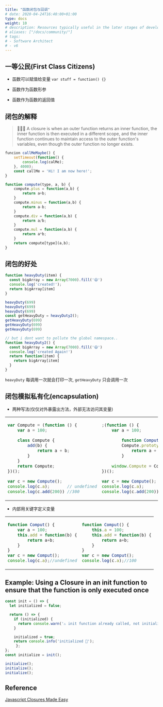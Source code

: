 ```yaml
---
title: "函数闭包与回调"
# date: 2020-04-24T16:40:00+01:00
type: docs
weight: 10
# description: Resources typically useful in the later stages of development
# aliases: ["/docs/community/"] 
# tags:
# - Software Architect
# - v6
---
```


## 一等公民(First Class Citizens)

- 函数可以赋值给变量  `var stuff = function() {}`
    
- 函数作为函数形参
- 函数作为函数的返回值

## 闭包的解释

> 🧑🏻‍💻 A closure is when an outer function returns an inner function, the inner function is then executed in a different scope, and the inner function continues to maintain access to the outer function's variables, even though the outer function no longer exists.



```javascript
funcion callMeMaybe() {
	setTimeout(function() {
		console.log(calMe);
	}, 4000);
	const callMe = 'Hi! I am now here!';
}
```

```javascript
function compute(type, a, b) {
	compute.plus = function(a,b) {
        return a+b;
    }
    compute.minus = function(a,b) {
        return a-b;
    }
    compute.div = function(a,b) {
        return a/b;
    }
    compute.mul = function(a,b) {
        return a*b;
    }
    return compute[type](a,b);
}
```

## 闭包的好处

```javascript
function heavyDuty(item) {
  const bigArray = new Array(7000).fill('😄')
  console.log('created!');
  return bigArray[item]
}

heavyDuty(699)
heavyDuty(699)
heavyDuty(699)
const getHeavyDuty = heavyDuty2();
getHeavyDuty(699)
getHeavyDuty(699)
getHeavyDuty(699)

// but i dont want to pollute the global namespace..
function heavyDuty2() {
  const bigArray = new Array(7000).fill('😄')
  console.log('created Again!')
  return function(item) {
    return bigArray[item]
  }
}
```

`heavyDuty` 每调用一次就会打印一次, `getHeavyDuty` 只会调用一次

## 闭包模拟私有化(encapsulation)

- 两种写法(仅仅对外暴露出方法，外部无法访问其变量)
<table>
<tr>
<td>

```javascript
var Compute = (function () {
    var a = 100;

    class Compute {
        add(b) {
            return a + b;
        }
    }
    return Compute;
})();

var c = new Compute();
console.log(c.a);       // undefined
console.log(c.add(200)) //300
```
</td>
<td>

```javascript
;(function () {
    var a = 100;

		function Compute() {};
		Compute.prototype.add = function(b) {
			return a + b;
		}
    
    window.Compute = Compute;
})();

var c = new Compute();
console.log(c.a);       // undefined
console.log(c.add(200)) //300
```
</td>
</tr>
</table>

- 内部用关键字定义变量
<table>
<tr>
<td>

```javascript
function Comput() {
	var a = 100;
	this.add = function(b) {
		return a+b;
	}
}
var c = new Comput();
console.log(c.a);//undefined
```
</td>
<td>

```javascript
function Comput() {
	this.a = 100;
	this.add = function(b) {
		return a+b;
	}
}
var c = new Comput();
console.log(c.a);//100
```
</td>
</tr>
</table>


## Example: Using a Closure in an init function to ensure that the function is only executed once

```javascript
const init = () => {
  let initialized = false;

  return () => {
    if (initialized) {
      return console.warn('⚠️ init function already called, not initializing');
    }

    initialized = true;
    return console.info('initialized 🚀');
	 };
};
const initialize = init();

initialize();
initialize();
initialize();
```

## Reference

[Javascript Closures Made Easy](https://www.humankode.com/javascript/javascript-closures-made-easy/)